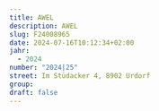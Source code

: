 ```yaml
---
title: AWEL
description: AWEL
slug: F24008965
date: 2024-07-16T10:12:34+02:00
jahr:
  - 2024
number: "2024|25"
street: Im Stüdacker 4, 8902 Urdorf
group:
draft: false
---
```


